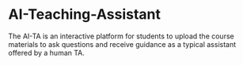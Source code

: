 # AI-Teaching-Assistant
The AI-TA is an interactive platform for students to upload the course materials to ask questions and receive guidance as a typical assistant offered by a human TA. 
